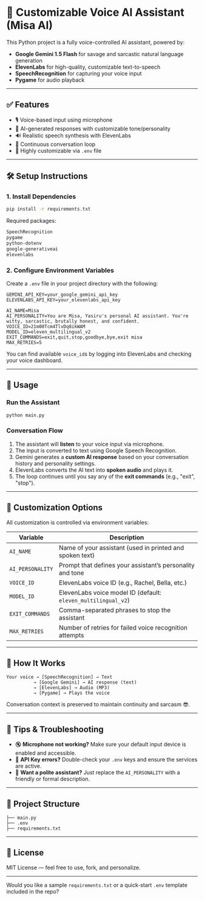 
# 🎤 Customizable Voice AI Assistant (Misa AI)

This Python project is a fully voice-controlled AI assistant, powered by:

* **Google Gemini 1.5 Flash** for savage and sarcastic natural language generation
* **ElevenLabs** for high-quality, customizable text-to-speech
* **SpeechRecognition** for capturing your voice input
* **Pygame** for audio playback

---

## ✅ Features

* 🎙️ Voice-based input using microphone
* 🧠 AI-generated responses with customizable tone/personality
* 🔊 Realistic speech synthesis with ElevenLabs
* 🔁 Continuous conversation loop
* 🔧 Highly customizable via `.env` file

---

## 🛠️ Setup Instructions

### 1. **Install Dependencies**

```bash
pip install -r requirements.txt
```

Required packages:

```txt
SpeechRecognition
pygame
python-dotenv
google-generativeai
elevenlabs
```

### 2. **Configure Environment Variables**

Create a `.env` file in your project directory with the following:

```env
GEMINI_API_KEY=your_google_gemini_api_key
ELEVENLABS_API_KEY=your_elevenlabs_api_key

AI_NAME=Misa
AI_PERSONALITY=You are Misa, Yasiru's personal AI assistant. You're witty, sarcastic, brutally honest, and confident.
VOICE_ID=21m00Tcm4TlvDq8ikWAM
MODEL_ID=eleven_multilingual_v2
EXIT_COMMANDS=exit,quit,stop,goodbye,bye,exit misa
MAX_RETRIES=5
```

You can find available `voice_id`s by logging into ElevenLabs and checking your voice dashboard.

---

## 🚀 Usage

### Run the Assistant

```bash
python main.py
```

### Conversation Flow

1. The assistant will **listen** to your voice input via microphone.
2. The input is converted to text using Google Speech Recognition.
3. Gemini generates a **custom AI response** based on your conversation history and personality settings.
4. ElevenLabs converts the AI text into **spoken audio** and plays it.
5. The loop continues until you say any of the **exit commands** (e.g., "exit", "stop").

---

## 🔧 Customization Options

All customization is controlled via environment variables:

| Variable         | Description                                                   |
| ---------------- | ------------------------------------------------------------- |
| `AI_NAME`        | Name of your assistant (used in printed and spoken text)      |
| `AI_PERSONALITY` | Prompt that defines your assistant’s personality and tone     |
| `VOICE_ID`       | ElevenLabs voice ID (e.g., Rachel, Bella, etc.)               |
| `MODEL_ID`       | ElevenLabs voice model ID (default: `eleven_multilingual_v2`) |
| `EXIT_COMMANDS`  | Comma-separated phrases to stop the assistant                 |
| `MAX_RETRIES`    | Number of retries for failed voice recognition attempts       |

---

## 🧠 How It Works

```plaintext
Your voice → [SpeechRecognition] → Text
          → [Google Gemini] → AI response (text)
          → [ElevenLabs] → Audio (MP3)
          → [Pygame] → Plays the voice
```

Conversation context is preserved to maintain continuity and sarcasm 😎.

---

## 🧪 Tips & Troubleshooting

* 🔇 **Microphone not working?** Make sure your default input device is enabled and accessible.
* 🔑 **API Key errors?** Double-check your `.env` keys and ensure the services are active.
* 🧠 **Want a polite assistant?** Just replace the `AI_PERSONALITY` with a friendly or formal description.

---

## 📁 Project Structure

```
├── main.py
├── .env
├── requirements.txt
```

---

## 📄 License

MIT License — feel free to use, fork, and personalize.

---

Would you like a sample `requirements.txt` or a quick-start `.env` template included in the repo?
